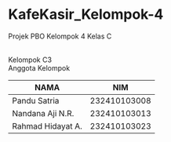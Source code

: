 # KafeKasir_Kelompok-4
Projek PBO Kelompok 4 Kelas C

<br>
Kelompok C3
<br>
Anggota Kelompok

|NAMA|NIM|
| --- | --- |
|Pandu Satria     |232410103008|
|Nandana Aji N.R. |232410103013|
|Rahmad Hidayat A.|232410103023|

